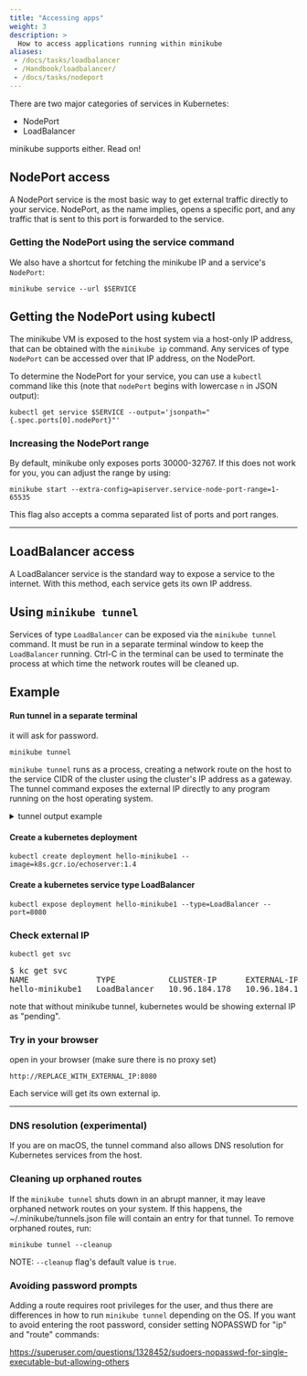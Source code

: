 ```yaml
---
title: "Accessing apps"
weight: 3
description: >
  How to access applications running within minikube
aliases:
 - /docs/tasks/loadbalancer
 - /Handbook/loadbalancer/
 - /docs/tasks/nodeport
---
```


There are two major categories of services in Kubernetes:

* NodePort
* LoadBalancer

minikube supports either. Read on!

## NodePort access

A NodePort service is the most basic way to get external traffic directly to your service. NodePort, as the name implies, opens a specific port, and any traffic that is sent to this port is forwarded to the service.

### Getting the NodePort using the service command

We also have a shortcut for fetching the minikube IP and a service's `NodePort`:

`minikube service --url $SERVICE`

## Getting the NodePort using kubectl

The minikube VM is exposed to the host system via a host-only IP address, that can be obtained with the `minikube ip` command. Any services of type `NodePort` can be accessed over that IP address, on the NodePort.

To determine the NodePort for your service, you can use a `kubectl` command like this (note that `nodePort` begins with lowercase `n` in JSON output):

`kubectl get service $SERVICE --output='jsonpath="{.spec.ports[0].nodePort}"'`

### Increasing the NodePort range

By default, minikube only exposes ports 30000-32767. If this does not work for you, you can adjust the range by using:

`minikube start --extra-config=apiserver.service-node-port-range=1-65535`

This flag also accepts a comma separated list of ports and port ranges.

----
## LoadBalancer access

A LoadBalancer service is the standard way to expose a service to the internet. With this method, each service gets its own IP address.


## Using `minikube tunnel`

Services of type `LoadBalancer` can be exposed via the `minikube tunnel` command. It must be run in a separate terminal window to keep the `LoadBalancer` running.  Ctrl-C in the terminal can be used to terminate the process at which time the network routes will be cleaned up.

## Example

#### Run tunnel in a separate terminal
it will ask for password.

```
minikube tunnel
```

`minikube tunnel` runs as a process, creating a network route on the host to the service CIDR of the cluster using the cluster's IP address as a gateway.  The tunnel command exposes the external IP directly to any program running on the host operating system.


<details>
<summary>
tunnel output example
</summary>
<pre>
Password: 
Status:	
	machine: minikube
	pid: 39087
	route: 10.96.0.0/12 -> 192.168.64.194
	minikube: Running
	services: [hello-minikube]
    errors: 
		minikube: no errors
		router: no errors
		loadbalancer emulator: no errors
...
...
...
</pre>
</details>


#### Create a kubernetes deployment 
```
kubectl create deployment hello-minikube1 --image=k8s.gcr.io/echoserver:1.4
```
#### Create a kubernetes service type LoadBalancer
```
kubectl expose deployment hello-minikube1 --type=LoadBalancer --port=8080
```

### Check external IP 
```
kubectl get svc
```
<pre>
$ kc get svc
NAME              TYPE           CLUSTER-IP      EXTERNAL-IP     PORT(S)          AGE
hello-minikube1   LoadBalancer   10.96.184.178   10.96.184.178   8080:30791/TCP   40s
</pre>


note that without minikube tunnel, kubernetes would be showing external IP as "pending".

### Try in your browser
open in your browser (make sure there is no proxy set)
```
http://REPLACE_WITH_EXTERNAL_IP:8080
```


Each service will get its own external ip.

----
### DNS resolution (experimental)

If you are on macOS, the tunnel command also allows DNS resolution for Kubernetes services from the host.

### Cleaning up orphaned routes

If the `minikube tunnel` shuts down in an abrupt manner, it may leave orphaned network routes on your system. If this happens, the ~/.minikube/tunnels.json file will contain an entry for that tunnel. To remove orphaned routes, run:

````shell
minikube tunnel --cleanup
````

NOTE: `--cleanup` flag's default value is `true`.

### Avoiding password prompts

Adding a route requires root privileges for the user, and thus there are differences in how to run `minikube tunnel` depending on the OS. If you want to avoid entering the root password, consider setting NOPASSWD for "ip" and "route" commands:

<https://superuser.com/questions/1328452/sudoers-nopasswd-for-single-executable-but-allowing-others>
